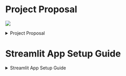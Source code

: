 # Project Proposal

![](llm-app_.gif)

<details>

# Project Proposal

<summary>Project Proposal</summary>

## Path Chosen:
- LLM/API Path

## Project Concept
The  AI Model Vulnerability Assessment Platform  is an advanced, open-source cybersecurity framework designed to identify, test, and evaluate vulnerabilities in large language models (LLMs). With the rapid adoption of LLMs in high-stakes applications such as healthcare, finance, and customer support, it is crucial to ensure their safety, security, and ethical alignment. Traditional moderation tools offered by major LLM providers like OpenAI, Cohere, and Anthropic are valuable but often lack a comprehensive, community-driven framework for rigorous testing.

This platform will serve as a universal red-team testing tool, allowing researchers, developers, and organizations to evaluate LLMs against a series of known and emerging vulnerabilities. Users can select models from a predefined list or integrate their own APIs, and then run selected tests to generate detailed vulnerability reports. The initial focus will be on  Prompt Injection , a prevalent attack vector, followed by an expansion to other key vulnerabilities such as  Server-Side Request Forgery (SSRF), Model Inversion Attacks, Bias and Toxicity Detection, Information Leakage, and Excessive Agency/Hallucination .

Ultimately, this platform will be a go-to resource for organizations aiming to deploy LLMs with confidence, providing a “safety score” for specific use cases and a roadmap for mitigating identified risks.

## Objectives 
1.  Evaluate Model Vulnerabilities : Implement a robust set of tests to identify security weaknesses and evaluate the robustness of various LLMs.
2.  Create an Open-Source Platform : Develop an extensible, community-driven framework that enables contributions from researchers and developers worldwide.
3.  Establish a Standard for LLM Security : Define a benchmark for LLM security and ethical alignment through comprehensive testing and scoring mechanisms.
4.  Generate Detailed Reports and Recommendations : Offer actionable insights and suggestions for improving model security and use-case suitability.


## Planned Approach 
### Module 1:  Model Selection and Integration 
-  Pre-Configured Models : Provide a list of well-known models like GPT-4, Cohere’s Command R, and Anthropic’s Claude for immediate testing.
-  Custom API Integration : Allow users to integrate proprietary or open-source models by supplying their own API keys.
-  Standardized API Interface : Develop a standardized interface to handle API calls for different LLMs, ensuring compatibility and ease of testing.

### Module 2:  Vulnerability Assessment Suite 
This module will host a comprehensive suite of tests, each designed to evaluate the model’s robustness against different vulnerabilities. The platform will initially support the following vulnerabilities:

1.  Prompt Injection (Initial Focus) : Assess if the LLM can be manipulated through hidden instructions, leading to unintended or harmful outputs.
2.  Server-Side Request Forgery (SSRF) : Evaluate if the LLM can be tricked into making unauthorized network requests through prompt-based manipulations.
3.  Model Inversion Attack : Determine if sensitive training data can be extracted by cleverly crafted queries, compromising privacy and security.
4.  Bias and Toxicity Detection : Analyze if the model produces biased, unethical, or toxic content, which can be especially harmful in sensitive contexts like mental health or legal advisory.
5.  Information Leakage : Identify if the LLM inadvertently reveals private or sensitive information stored within its training data.
6.  Excessive Agency and Hallucination : Evaluate if the model demonstrates signs of autonomy or generates incorrect but confident responses, which can mislead users in critical applications.

### Module 3:  Scoring and Risk Assessment 
-  Risk Score per Vulnerability : Assign a numerical risk score (e.g., 0-10) based on the frequency, severity, and potential impact of each vulnerability detected.
-  Aggregate Safety Score : Calculate a holistic safety score by combining individual risk scores, offering a comprehensive view of the model’s robustness.
-  Use-Case Suitability Score : Rate the model’s suitability for specific domains (e.g., healthcare, e-commerce) based on its overall safety profile and ethical alignment.

### Module 4:  Report Generation and Recommendations 
-  Vulnerability Report : Provide detailed reports on each identified vulnerability, including test outcomes, severity levels, and risk scores.
-  Use-Case Analysis : Evaluate and categorize the model’s safety for various use cases, highlighting potential risks for specific industries.
-  Mitigation Recommendations : Offer actionable strategies for mitigating identified vulnerabilities and improving model safety.

### Module 5:  User Interface and Usability 
-  Frontend : A clean, intuitive UI built using Streamlit or ReactJS, enabling users to seamlessly select models, run tests, and review results.
-  Backend : A robust backend built with Python and FastAPI or Flask, ensuring smooth execution of vulnerability tests and report generation.

## Future Enhancements:
-  Community-Driven Test Expansion : Enable the community to contribute new tests and vulnerabilities, making the platform adaptable to emerging threats.
-  Advanced Reporting and Visualization : Implement interactive dashboards and visual reports to enhance user experience and insights.
</details>

# Streamlit App Setup Guide

<details>

# Streamlit App Setup Guide

<summary>Streamlit App Setup Guide</summary>

## Prerequisites

- Python 3.11 or higher
- Docker (for Docker setup)
- Git (for cloning the repository)

## Simple Setup (Without Docker)

1. **Clone the Repository**:
   ```bash
   git clone https://github.com/qalmaqihir/Decoding-Data-Science---Project
   cd Decoding-Data-Science---Project
   ```

2. **Set Up a Virtual Environment (Optional but Recommended)**:
   ```bash
   python -m venv venv
   source venv/bin/activate  # On Windows use: venv\Scripts\activate
   ```

3. **Install Dependencies**:
   ```bash
   pip install -r requirements.txt
   ```

4. **Run the Streamlit App**:
   ```bash
   streamlit run app.py
   ```

5. **Access the App**:
   Open your web browser and navigate to [http://localhost:8501](http://localhost:8501).

---

## Docker Setup

1. **Clone the Repository**:
   ```bash
   git clone https://github.com/yourusername/streamlit-app.git
   cd streamlit-app
   ```

2. **Build the Docker Image**:
   ```bash
   docker build -t streamlit-app .
   ```
	   
	> If you got this error:
	```
	... object at 0x71c68dd82c90>: Failed to establish a new connection: [Errno -3] Tempora
	 => => # ry failure in name resolution')': /simple/absl-py/                                       
	 => => # WARNING: Retrying (Retry(total=0, connect=None, read=None, redirect=None, status=None)) a
	 => => # fter connection broken by 'NewConnectionError('<pip._vendor.urllib3.connection.HTTPSConne
	 => => # ction object at 0x71c68dd83750>: Failed to establish a new connection: [Errno -3] Tempora
	 => => # ry failure in name resolution')': /simple/absl-py/ 
	...
	```
	Either your wifi/internet is not working. Check for it using `ping google.com`

	If your internet is working fine and you still get the above error then try the solution below:

	`docker build --network=host -t streamlit-app .`
	 

3. **Run the Docker Container**:
   ```bash
   docker run -p 8501:8501 streamlit-app
   ```

4. **Access the App**:
   Open your web browser and navigate to [http://localhost:8501](http://localhost:8501).


## Notes

- Ensure that your Docker daemon is running before building or running the Docker container.
- For any issues, refer to the console output for error messages or logs.


### Customization
- Replace `yourusername` with your actual GitHub username.
- Adjust any instructions if your app requires additional steps or configurations.

This format provides clear instructions for users on how to set up your Streamlit app in both environments. Let me know if you need any further modifications!


</details>
